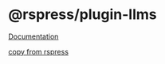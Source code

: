 # @rspress/plugin-llms

[Documentation](https://rspress.dev/plugin/official-plugins/llms)

[copy from rspress](https://github.com/web-infra-dev/rspress/tree/v2.0.0-beta.4)
